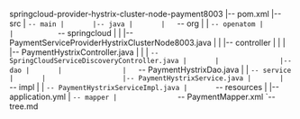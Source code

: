 springcloud-provider-hystrix-cluster-node-payment8003
|-- pom.xml
|-- src
|   `-- main
|       |-- java
|       |   `-- org
|       |       `-- openatom
|       |           `-- springcloud
|       |               |-- PaymentServiceProviderHystrixClusterNode8003.java
|       |               |-- controller
|       |               |   |-- PaymentHystrixController.java
|       |               |   `-- SpringCloudServiceDiscoveryController.java
|       |               |-- dao
|       |               |   `-- PaymentHystrixDao.java
|       |               `-- service
|       |                   |-- PaymentHystrixService.java
|       |                   `-- impl
|       |                       `-- PaymentHystrixServiceImpl.java
|       `-- resources
|           |-- application.yml
|           `-- mapper
|               `-- PaymentMapper.xml
`-- tree.md

